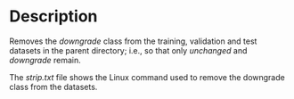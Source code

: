 # Description
Removes the _downgrade_ class from the training, validation and test datasets in the parent directory;
i.e., so that only _unchanged_ and _downgrade_ remain.

The _strip.txt_ file shows the Linux command used to remove the downgrade class from the datasets.
